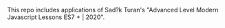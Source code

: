 This repo includes applications of Sad?k Turan's "Advanced Level Modern Javascript Lessons ES7 + | 2020".